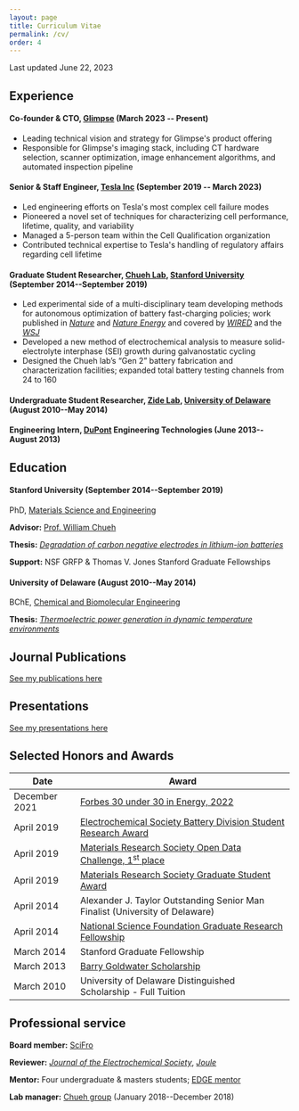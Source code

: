 ```yaml
---
layout: page
title: Curriculum Vitae
permalink: /cv/
order: 4
---
```

Last updated June 22, 2023

## Experience

#### **Co-founder & CTO**, [Glimpse](https://glimpse.engineering) (March 2023 -- Present)
* Leading technical vision and strategy for Glimpse's product offering
* Responsible for Glimpse's imaging stack, including CT hardware selection, scanner optimization, image enhancement algorithms, and automated inspection pipeline

#### **Senior & Staff Engineer**, [Tesla Inc](https://www.tesla.com) (September 2019 -- March 2023)
* Led engineering efforts on Tesla's most complex cell failure modes
* Pioneered a novel set of techniques for characterizing cell performance, lifetime, quality, and variability
* Managed a 5-person team within the Cell Qualification organization
* Contributed technical expertise to Tesla's handling of regulatory affairs regarding cell lifetime

#### **Graduate Student Researcher**, [Chueh Lab](https://chuehlab.stanford.edu), [Stanford University](https://www.stanford.edu) (September 2014--September 2019)
* Led experimental side of a multi-disciplinary team developing methods for autonomous optimization of battery fast-charging policies; work published in [*Nature*](https://doi.org/10.1038/s41586-020-1994-5) and [*Nature Energy*](https://doi.org/10.1038/s41560-019-0356-8) and covered by [*WIRED*](https://www.wired.com/story/ai-is-throwing-battery-development-into-overdrive/) and the [*WSJ*](https://www.wsj.com/articles/electric-car-batteries-get-a-boost-from-artificial-intelligence-11604422792)
* Developed a new method of electrochemical analysis to measure solid-electrolyte interphase (SEI) growth during galvanostatic cycling
* Designed the Chueh lab’s “Gen 2” battery fabrication and characterization facilities; expanded total battery testing channels from 24 to 160

#### **Undergraduate Student Researcher**, [Zide Lab](http://www.zidelab.org/), [University of Delaware](https://www.udel.edu) (August 2010--May 2014)

#### **Engineering Intern**, [DuPont](https://www.dupont.com) Engineering Technologies (June 2013--August 2013)

## Education

#### **Stanford University** (September 2014--September 2019)

PhD, [Materials Science and Engineering](https://mse.stanford.edu/)

**Advisor:** [Prof. William Chueh](https://chuehlab.stanford.edu)

**Thesis:** [*Degradation of carbon negative electrodes in lithium-ion batteries*](https://searchworks.stanford.edu/view/13335784)

**Support:** NSF GRFP & Thomas V. Jones Stanford Graduate Fellowships

#### **University of Delaware** (August 2010--May 2014)

BChE, [Chemical and Biomolecular Engineering](https://cbe.udel.edu)

**Thesis:** [*Thermoelectric power generation in dynamic temperature environments*](https://udspace.udel.edu/bitstream/handle/19716/13231/Attia%2c%20Peter.pdf?sequence=1&isAllowed=y)

## Journal Publications

[See my publications here](/publications)

## Presentations

[See my presentations here](/presentations)

## Selected Honors and Awards

<table style="width:100%">
  <thead>
    <tr>
      <th>Date</th>
      <th>Award</th>
    </tr>
  </thead>
  <tbody>
    <tr>
      <td style="text-align:left">December 2021</td>
      <td style="text-align:left"><a href="https://www.forbes.com/profile/peter-attia/">
      Forbes 30 under 30 in Energy, 2022</a> </td>
    </tr>
    <tr>
      <td style="text-align:left">April 2019</td>
      <td style="text-align:left"><a href="https://www.electrochem.org/battery-student-research-award">
      Electrochemical Society Battery Division Student Research Award</a> </td>
    </tr>
    <tr>
      <td style="text-align:left">April 2019</td>
      <td style="text-align:left"><a href="https://web.archive.org/web/20210518185336/https:/www.mrs.org/open-data-challenge">Materials Research Society Open Data Challenge, 1<sup>st</sup> place </a></td>
    </tr>
    <tr>
      <td style="text-align:left">April 2019</td>
      <td style="text-align:left"><a href="https://www.mrs.org/gsa-past">Materials Research Society Graduate Student Award</a> </td>
    </tr>
  	<tr>
      <td style="text-align:left">April 2014</td>
      <td style="text-align:left">Alexander J. Taylor Outstanding Senior Man Finalist (University of Delaware) </td>
    </tr>
    <tr>
      <td style="text-align:left">April 2014</td>
      <td style="text-align:left"><a href="https://www.cis.udel.edu/2014/07/07/nsf-graduate-research-fellows/">National Science Foundation Graduate Research Fellowship</a> </td>
    </tr>
    <tr>
      <td style="text-align:left">March 2014</td>
      <td style="text-align:left">Stanford Graduate Fellowship </td>
    </tr>
    <tr>
      <td style="text-align:left">March 2013</td>
      <td style="text-align:left"><a href="https://www.udel.edu/udaily/2013/apr/goldwater-scholars-041113.html">Barry Goldwater Scholarship </a> </td>
    </tr>
    <tr>
      <td style="text-align:left">March 2010</td>
      <td style="text-align:left">University of Delaware Distinguished Scholarship - Full Tuition </td>
    </tr>
  </tbody>
</table>

## Professional service

**Board member:** [SciFro](http://www.scifro.org)

**Reviewer:** [*Journal of the Electrochemical Society*](https://iopscience.iop.org/article/10.1149), [*Joule*](https://www.cell.com/joule/home)

**Mentor:** Four undergraduate & masters students; [EDGE mentor](https://vpge.stanford.edu/fellowships-funding/enhancing-diversity-graduate)

**Lab manager:** [Chueh group](https://chuehlab.stanford.edu) (January 2018--December 2018)
